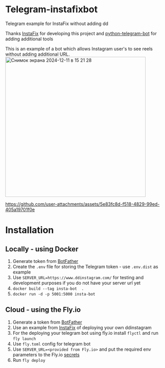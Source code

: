 # Telegram-instafixbot
Telegram example for InstaFix without adding dd 

Thanks [InstaFix](https://github.com/Wikidepia/InstaFix) for developing this project 
and [python-telegram-bot](https://docs.python-telegram-bot.org/en/v21.9/index.html) for adding additional tools

This is an example of a bot which allows Instagram user's to see reels without adding additional URL.  <img width="439" alt="Снимок экрана 2024-12-11 в 15 21 28" src="https://github.com/user-attachments/assets/706f23c1-3a93-4bf8-89e9-9fc820f0f938" />


https://github.com/user-attachments/assets/5e83fc8d-f518-4829-99ed-405a19701f0e

# Installation
## Locally - using Docker
1. Generate token from [BotFather](https://telegram.me/BotFather)
2. Create the `.env` file for storing the Telegram token - use `.env.dist` as example
3. Use `SERVER_URL=https://www.ddinstagram.com/` for testing and development purposes if you do not have your server url yet
1. `docker build --tag insta-bot  . `
2. `docker run -d -p 5001:5000 insta-bot`

## Cloud - using the Fly.io 
1. Generate a token from [BotFather](https://telegram.me/BotFather)
2. Use an example from [InstaFix](https://github.com/Wikidepia/InstaFix) of deploying your own ddinstagram
3. For the deploying your telegram bot using fly.io install `flyctl` and run `fly launch`
4. Use `fly.toml` config for telegram bot
5. Use `SERVER_URL=<provided from Fly.io>` and put the required env parameters to the Fly.io [secrets](https://fly.io/docs/apps/secrets/)
6. Run `fly deploy`
